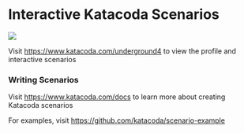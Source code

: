 # Interactive Katacoda Scenarios

[![](http://shields.katacoda.com/katacoda/underground4/count.svg)](https://www.katacoda.com/underground4 "Get your profile on Katacoda.com")

Visit https://www.katacoda.com/underground4 to view the profile and interactive scenarios

### Writing Scenarios
Visit https://www.katacoda.com/docs to learn more about creating Katacoda scenarios

For examples, visit https://github.com/katacoda/scenario-example
